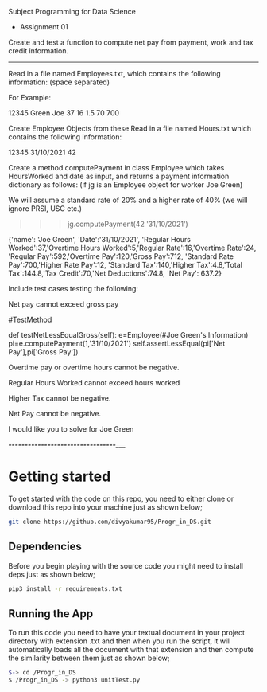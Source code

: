 Subject Programming for Data Science 

* Assignment 01 

Create and test a function to compute net pay from payment, work and tax credit information.

-----------------------

Read in a file named Employees.txt, which contains the following information: (space separated)

<StaffID> <LastName> <FirstName> <RegHours> <HourlyRate> <OTMultiple> <TaxCredit> <StandardBand>

For Example:

12345 Green Joe 37 16 1.5 70 700

Create Employee Objects from these 
Read in a file named Hours.txt which contains the following information:

<StaffID> <Date> <HoursWorked>

12345 31/10/2021 42

Create a method computePayment in class Employee which takes HoursWorked and date as input, and returns a payment information dictionary as follows: (if jg is an Employee object for worker Joe Green)

We will assume a standard rate of 20% and a higher rate of 40% (we will ignore PRSI, USC etc.)

>>>jg.computePayment(42 '31/10/2021')

{'name': 'Joe Green', 'Date':'31/10/2021', 'Regular Hours Worked':37,'Overtime Hours Worked':5,'Regular Rate':16,'Overtime Rate':24, 'Regular Pay':592,'Overtime Pay':120,'Gross Pay':712, 'Standard Rate Pay':700,'Higher Rate Pay':12, 'Standard Tax':140,'Higher Tax':4.8,'Total Tax':144.8,'Tax Credit':70,'Net Deductions':74.8, 'Net Pay': 637.2}

Include test cases testing the following:

Net pay cannot exceed gross pay 

#TestMethod

def testNetLessEqualGross(self):
  e=Employee(#Joe Green's Information)
  pi=e.computePayment(1,'31/10/2021')
  self.assertLessEqual(pi['Net Pay'],pi['Gross Pay'])

Overtime pay or overtime hours cannot be negative.

Regular Hours Worked cannot exceed hours worked

Higher Tax cannot be negative.

Net Pay cannot be negative.

I would like you to solve for Joe Green

___________________---------------------------------______________________

# Getting started
To get started with the code on this repo, you need to either clone or download this repo into your machine just as shown below;

```bash
git clone https://github.com/divyakumar95/Progr_in_DS.git
```

## Dependencies
Before you begin playing with the source code you might need to install deps just as shown below;

```bash
pip3 install -r requirements.txt
```

## Running the App 

To run this code you need to have your textual document in your project directory with extension .txt and then when you run the script, it will automatically loads all the document with that extension and then compute the similarity between them just as shown below;

```bash
$-> cd /Progr_in_DS
$ /Progr_in_DS -> python3 unitTest.py
```